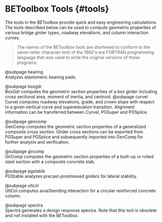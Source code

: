 BEToolbox Tools {#tools}
===============
The tools in the BEToolbox provide quick and easy engineering calculations. The tools described below can be used to compute geometric properties of various bridge girder types, roadway elevations, and column interaction curves.

> The names of the BEToolbox tools are shortened to conform to the seven letter character limit of the 1960's era FORTRAN programming language that was used to write the original versions of these programs.

@subpage bearing <br>
Analyzes elastomeric bearing pads.

@subpage boxgdr <br>
BoxGdr computes the geometric section properties of a box girder including cross sectional area, moment of inertia, and centroid. 
@subpage curvel <br>
Curvel computes roadway elevations, grade, and crown slope with respect to a given vertical curve and superelevation transition. Alignment information can be transferred between Curvel, PGSuper and PGSplice.

@subpage gencomp <br>
GenComp computes the geometric section properties of a generalized composite cross section. Girder cross sections can be exported from PGSuper and PGSplice and subsequently imported into GenComp for further analysis and verification.

@subpage gircomp <br>
GirComp computes the geometric section properties of a built-up or rolled steel section with a composite concrete slab.

@subpage pgstable <br>
PGStable analyzes precast-prestressed girders for lateral stability.

@subpage ultcol <br>
UltCol computes axial/bending interaction for a circular reinforced concrete column.

@subpage spectra <br>
Spectra generates a design response spectra. Note that this tool is obsolete and not installed with the BEToolbox.

